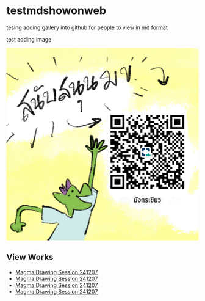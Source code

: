 # testmdshowonweb

tesing adding gallery into github for people to view in md format 

test adding image

![testpic](Qr_Green_Dragon_Support_Square.jpeg)

## View Works

- [Magma Drawing Session 241207](../atlastseason-art/magma-art-draw/magma-collection.md)
- [Magma Drawing Session 241207](./atlastseason-art/magma-art-draw/magma-collection.md)
- [Magma Drawing Session 241207](atlastseason-art/magma-art-draw/magma-collection.md)
- [Magma Drawing Session 241207](magma-collection.md)